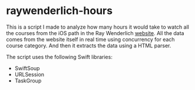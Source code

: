 #  raywenderlich-hours

This is a script I made to analyze how many hours it would take to watch all the courses from the iOS path in the Ray Wenderlich [website](http://raywenderlich.com/). All the data comes from the website itself in real time using concurrency for each course category. And then it extracts the data using a HTML parser.

The script uses the following Swift libraries:
* SwiftSoup
* URLSession
* TaskGroup
